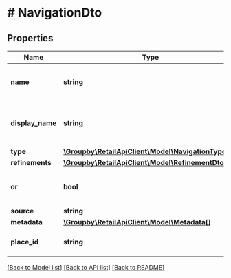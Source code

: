 # # NavigationDto

## Properties

Name | Type | Description | Notes
------------ | ------------- | ------------- | -------------
**name** | **string** | Name of the field the navigation in on. | [optional]
**display_name** | **string** | Name of the navigation for display purposes. | [optional]
**type** | [**\Groupby\RetailApiClient\Model\NavigationTypeDto**](NavigationTypeDto.md) |  |
**refinements** | [**\Groupby\RetailApiClient\Model\RefinementDto[]**](RefinementDto.md) |  |
**or** | **bool** | Flag if this navigation supports or queries. | [optional]
**source** | **string** |  |
**metadata** | [**\Groupby\RetailApiClient\Model\Metadata[]**](Metadata.md) |  |
**place_id** | **string** | Place id for inventory navigations. |

[[Back to Model list]](../../README.md#models) [[Back to API list]](../../README.md#endpoints) [[Back to README]](../../README.md)

